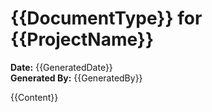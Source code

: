 # {{DocumentType}} for {{ProjectName}}

**Date:** {{GeneratedDate}}  
**Generated By:** {{GeneratedBy}}

{{Content}}